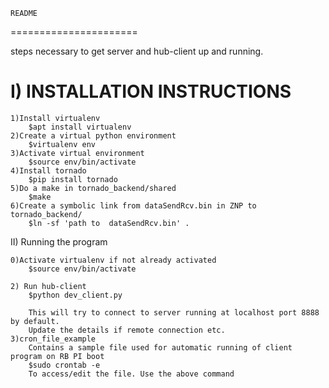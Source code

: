 	README
======================

steps necessary to get server and hub-client up and running.

I) INSTALLATION INSTRUCTIONS
==============================

	1)Install virtualenv
		$apt install virtualenv
	2)Create a virtual python environment
		$virtualenv env
	3)Activate virtual environment
		$source env/bin/activate
	4)Install tornado
		$pip install tornado
	5)Do a make in tornado_backend/shared
		$make
	6)Create a symbolic link from dataSendRcv.bin in ZNP to tornado_backend/
		$ln -sf 'path to  dataSendRcv.bin' .

II) Running the program

	0)Activate virtualenv if not already activated
		$source env/bin/activate

	2) Run hub-client
		$python dev_client.py
		
		This will try to connect to server running at localhost port 8888 by default.
		Update the details if remote connection etc.
	3)cron_file_example
		Contains a sample file used for automatic running of client program on RB PI boot
		$sudo crontab -e  
		To access/edit the file. Use the above command

